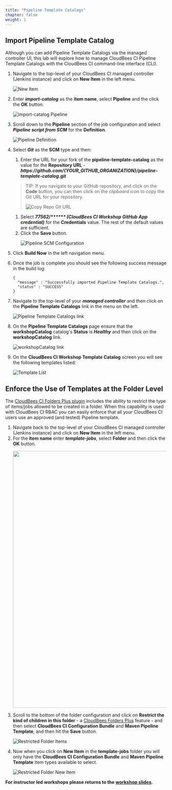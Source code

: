 ```yaml
---
title: "Pipeline Template Catalogs"
chapter: false
weight: 1
---
```


## Import Pipeline Template Catalog
Although you can add Pipeline Template Catalogs via the managed controller UI, this lab will explore how to manage CloudBees CI Pipeline Template Catalogs with the CloudBees CI command-line interface (CLI). 

1. Navigate to the top-level of your CloudBees CI managed controller (Jenkins instance) and click on **New Item** in the left menu. <p>![New Item](create-new-item.png?width=60pc)
2. Enter ***import-catalog*** as the **item name**, select **Pipeline** and the click the **OK** button.<p>![import-catalog Pipeline](create-pipeline-item.png?width=60pc)
3. Scroll down to the **Pipeline** section of the job configuration and select ***Pipeline script from SCM*** for the **Definition**. <p>![Pipeline Definition](pipeline-definition.png?width=60pc)
4. Select ***Git*** as the **SCM** type and then:
   1. Enter the URL for your fork of the **pipeline-template-catalog** as the value for the **Repository URL** - ***https:\//github.com/{YOUR_GITHUB_ORGANIZATION}/pipeline-template-catalog.git***

   >TIP: If you navigate to your GitHub repository, and click on the **Code** button, you can then click on the *clipboard* icon to copy the Git URL for your repository. <p>![Copy Repo Git URL](copy-repo-url.png?width=40pc)

   1. Select ***77562/\*\*\*\*\*\* (CloudBees CI Workshop GitHub App credential)*** for the **Credentials** value. The rest of the default values are sufficient.
   2. Click the **Save** button. <p>![Pipeline SCM Configuration](pipeline-scm-config.png?width=60pc)
5. Click **Build Now** in the left navigation menu.
6. Once the job is complete you should see the following success message in the build log:
   
   ```
   {
     "message" : "Successfully imported Pipeline Template Catalogs.",
     "status" : "SUCCESS"
   }
   ```

7. Navigate to the top-level of your ***managed controller*** and then click on the **Pipeline Template Catalogs** link in the menu on the left. <p>![Pipeline Template Catalogs link](catalog-link.png?width=60pc)
8. On the **Pipeline Template Catalogs** page ensure that the **workshopCatalog** catalog's **Status** is ***Healthy*** and then click on the **workshopCatalog** link. <p>![workshopCatalog link](workshopcatalog-link.png?width=50pc)
9.  On the **CloudBees CI Workshop Template Catalog** screen you will see the following templates listed: <p>![Template List](workshop-template-list.png?width=50pc)

## Enforce the Use of Templates at the Folder Level
The [CloudBees CI Folders Plus plugin](https://docs.cloudbees.com/docs/cloudbees-ci/latest/cloud-secure-guide/folders-plus) includes the ability to restrict the type of items/jobs allowed to be created in a folder. When this capability is used with CloudBees CI RBAC you can easily enforce that all your CloudBees CI users use an approved (and tested) Pipeline template.

1. Navigate back to the top-level of your CloudBees CI managed controller (Jenkins instance) and click on **New Item** in the left menu.
2. For the **item name** enter ***template-jobs***, select **Folder** and then click the **OK** button. <p><img src="new-folder-click.png" width=800/>
3. Scroll to the bottom of the folder configuration and click on **Restrict the kind of children in this folder** - a [CloudBees Folders Plus](https://docs.cloudbees.com/docs/cloudbees-core/latest/cloud-secure-guide/folders-plus) feature - and then select **CloudBees CI Configuration Bundle** and **Maven Pipeline Template**, and then hit the **Save** button. <p>![Restricted Folder Items](restricted-items-check.png?width=60pc)
4. Now when you click on **New Item** in the **template-jobs** folder you will only have the **CloudBees CI Configuration Bundle** and **Maven Pipeline Template** item types available to select.<p>![Restricted Folder New Item](restricted-folder-new-item.png?width=60pc)
   
**For instructor led workshops please returns to the [workshop slides](https://cloudbees-days.github.io/core-rollout-flow-workshop/cloudbees-ci/#31).**
